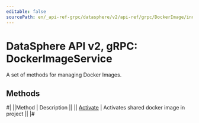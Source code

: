 ```yaml
---
editable: false
sourcePath: en/_api-ref-grpc/datasphere/v2/api-ref/grpc/DockerImage/index.md
---
```


# DataSphere API v2, gRPC: DockerImageService

A set of methods for managing Docker Images.

## Methods

#|
||Method | Description ||
|| [Activate](activate.md) | Activates shared docker image in project ||
|#